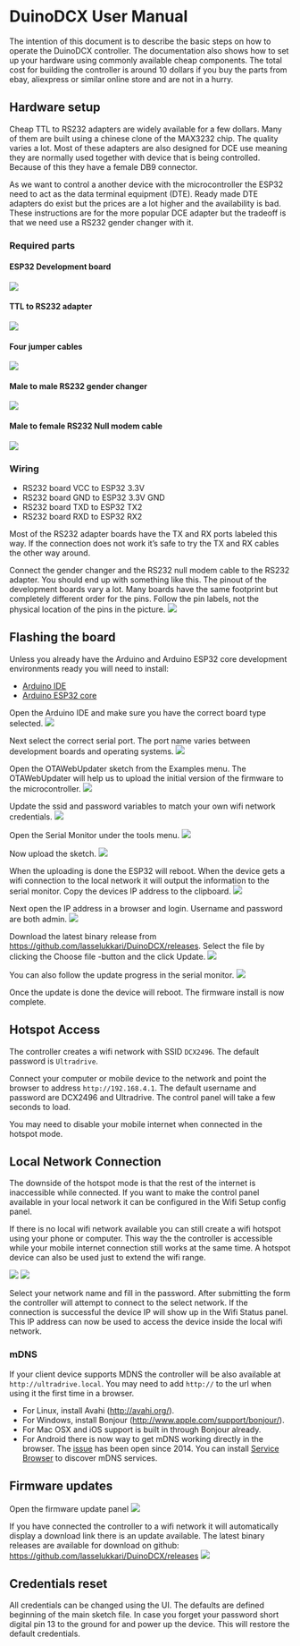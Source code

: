 # DuinoDCX User Manual


The intention of this document is to describe the basic steps on how to operate the DuinoDCX controller. The documentation also shows how to set up your hardware using commonly available cheap components. The total cost for building the controller is around 10 dollars if you buy the parts from ebay, aliexpress or similar online store and are not in a hurry.

## Hardware setup
Cheap TTL to RS232 adapters are widely available for a few dollars. Many of them are built using a chinese clone of the MAX3232 chip. The quality varies a lot. Most of these adapters are also designed for DCE use meaning they are normally used together with device that is being controlled. Because of this they have a female DB9 connector. 

As we want to control a another device with  the microcontroller the ESP32 need to act as the data terminal equipment (DTE). Ready made DTE adapters do exist but the prices are a lot higher and the availability is bad. These instructions are for the more popular DCE adapter but the tradeoff is that we need use a RS232 gender changer with it.

### Required parts
#### ESP32 Development board
<img src="images/esp32-board.jpg">

#### TTL to RS232 adapter
<img src="images/ttl-rs232.jpg">

#### Four jumper cables
<img src="images/jumper-wires.jpg">

#### Male to male RS232 gender changer
<img src="images/gender-changer.jpg">

#### Male to female RS232 Null modem cable
<img src="images/rs232-cable.jpg">

### Wiring 
* RS232 board VCC to ESP32 3.3V
* RS232 board GND to ESP32 3.3V GND
* RS232 board TXD to ESP32 TX2
* RS232 board RXD to ESP32 RX2

Most of the RS232 adapter boards have the TX and RX ports labeled this way. If the connection does not work it’s safe to try the TX and RX cables the other way around. 

Connect the gender changer and the RS232 null modem cable to the RS232 adapter. You should end up with something like this. The pinout of the development boards vary a lot. Many boards have the same footprint but completely different order for the pins. Follow the pin labels, not the physical location of the pins in the picture.
<img src="images/hardware-connections.jpg">

## Flashing the board
Unless you already have the Arduino and Arduino ESP32 core development environments ready you will need to install:
* [Arduino IDE](http://avahi.org/)
* [Arduino ESP32 core]()

Open the Arduino IDE and make sure you have the correct board type selected.
<img src="images/board-select.jpg">

Next select the correct serial port. The port name varies between development boards and operating systems.
<img src="images/port-select.jpg">

Open the OTAWebUpdater sketch from the Examples menu. The OTAWebUpdater will help us to upload the initial version of the firmware to the microcontroller.
<img src="images/ota-menu.jpg">

Update the ssid and password variables to match your own wifi network credentials.
<img src="images/ota-sketch.jpg">

Open the Serial Monitor under the tools menu.
<img src="images/serial-monitor-menu.jpg">

Now upload the sketch.
<img src="images/upload-menu.jpg">

When the uploading is done the ESP32 will reboot. When the device gets a wifi connection to the local network it will output the information to the serial monitor. Copy the devices IP address to the clipboard.
<img src="images/connection-console-ouput.jpg">

Next open the IP address in a browser and login. Username and password are both admin.
<img src="images/ota-login.jpg">

Download the latest binary release from https://github.com/lasselukkari/DuinoDCX/releases. Select the file by clicking the Choose file -button and the click Update. 
<img src="images/uploading-firmware.jpg">

You can also follow the update progress in the serial monitor. 
<img src="images/upload-console-output.jpg">

Once the update is done the device will reboot. The firmware install is now complete.

## Hotspot Access
The controller creates a wifi network with SSID `DCX2496`. The default password is `Ultradrive`.

Connect your computer or mobile device to the network and point the browser to address `http://192.168.4.1`. The default username and password are DCX2496 and Ultradrive. The control panel will take a few seconds to load.

You may need to disable your mobile internet when connected in the hotspot mode.

## Local Network Connection
The downside of the hotspot mode is that the rest of the internet is inaccessible while connected. If you want to make the control panel available in your local network it can be configured in the Wifi Setup config panel.

If there is no local wifi network available you can still create a wifi hotspot using your phone or computer. This way the the controller is accessible while your mobile internet connection still works at the same time. A hotspot device can also be used just to extend the wifi range. 

<img src="images/wifi-setup-menu.jpg">
<img src="images/wifi-form.jpg">

Select your network name and fill in the password. After submitting the form the controller will attempt to connect to the select network. If the connection is successful the device IP will show up in the Wifi Status panel. This IP address can now be used to access the device inside the local wifi network.

### mDNS
If your client device supports MDNS the controller will be also available at `http://ultradrive.local`. You may need to add `http://` to the url when using it the first time in a browser.
  - For Linux, install Avahi (http://avahi.org/).
  - For Windows, install Bonjour (http://www.apple.com/support/bonjour/).
  - For Mac OSX and iOS support is built in through Bonjour already.
  - For Android there is now way to get mDNS working directly in the browser. The [issue](https://bugs.chromium.org/p/chromium/issues/detail?id=405925&desc=2) has been open since 2014. You can install [Service Browser](https://play.google.com/store/apps/details?id=com.druk.servicebrowser) to discover mDNS services.

## Firmware updates
Open the firmware update panel
<img src="images/firmware-update-menu.jpg">

If you have connected the controller to a wifi network it will automatically display a download link there is an update available. The latest binary releases are available for download on github: https://github.com/lasselukkari/DuinoDCX/releases 
<img src="images/firmware-update-form.jpg">

## Credentials reset
All credentials can be changed using the UI. The defaults are defined beginning of the main sketch file. In case you forget your password short digital pin 13 to the ground for and power up the device. This will restore the default credentials.
